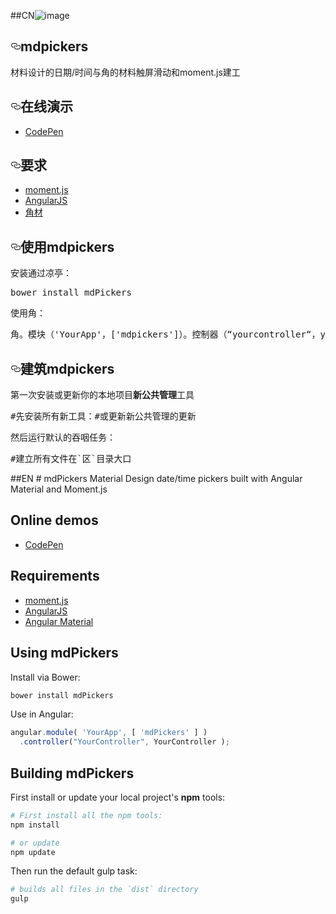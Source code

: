 ##CN![image](https://cloud.githubusercontent.com/assets/13098589/14771330/2d1e7060-0aba-11e6-8371-dfdce5dd93a8.png)

<article class="markdown-body entry-content" itemprop="text"><h1><a id="user-content-mdpickers" class="anchor" href="#mdpickers" aria-hidden="true"><svg aria-hidden="true" class="octicon octicon-link" height="16" version="1.1" viewBox="0 0 16 16" width="16"><path d="M4 9h1v1h-1c-1.5 0-3-1.69-3-3.5s1.55-3.5 3-3.5h4c1.45 0 3 1.69 3 3.5 0 1.41-0.91 2.72-2 3.25v-1.16c0.58-0.45 1-1.27 1-2.09 0-1.28-1.02-2.5-2-2.5H4c-0.98 0-2 1.22-2 2.5s1 2.5 2 2.5z m9-3h-1v1h1c1 0 2 1.22 2 2.5s-1.02 2.5-2 2.5H9c-0.98 0-2-1.22-2-2.5 0-0.83 0.42-1.64 1-2.09v-1.16c-1.09 0.53-2 1.84-2 3.25 0 1.81 1.55 3.5 3 3.5h4c1.45 0 3-1.69 3-3.5s-1.5-3.5-3-3.5z"></path></svg></a><trans data-src="mdPickers" data-dst="mdpickers">mdpickers</trans></h1>

<p><trans data-src="Material Design date/time pickers built with Angular Material and Moment.js" data-dst="材料设计的日期/时间与角的材料和moment.js建工">材料设计的日期/时间与角的材料触屏滑动和moment.js建工</trans></p>

<h2><a id="user-content-online-demos" class="anchor" href="#online-demos" aria-hidden="true"><svg aria-hidden="true" class="octicon octicon-link" height="16" version="1.1" viewBox="0 0 16 16" width="16"><path d="M4 9h1v1h-1c-1.5 0-3-1.69-3-3.5s1.55-3.5 3-3.5h4c1.45 0 3 1.69 3 3.5 0 1.41-0.91 2.72-2 3.25v-1.16c0.58-0.45 1-1.27 1-2.09 0-1.28-1.02-2.5-2-2.5H4c-0.98 0-2 1.22-2 2.5s1 2.5 2 2.5z m9-3h-1v1h1c1 0 2 1.22 2 2.5s-1.02 2.5-2 2.5H9c-0.98 0-2-1.22-2-2.5 0-0.83 0.42-1.64 1-2.09v-1.16c-1.09 0.53-2 1.84-2 3.25 0 1.81 1.55 3.5 3 3.5h4c1.45 0 3-1.69 3-3.5s-1.5-3.5-3-3.5z"></path></svg></a><trans data-src="Online demos" data-dst="在线演示">在线演示</trans></h2>

<ul>
<li><a href="http://codepen.io/alenaksu/full/eNzbrZ"><trans data-src="CodePen" data-dst="CodePen"><trans data-src="CodePen" data-dst="CodePen">CodePen</trans></trans></a></li>
</ul>

<h2><a id="user-content-requirements" class="anchor" href="#requirements" aria-hidden="true"><svg aria-hidden="true" class="octicon octicon-link" height="16" version="1.1" viewBox="0 0 16 16" width="16"><path d="M4 9h1v1h-1c-1.5 0-3-1.69-3-3.5s1.55-3.5 3-3.5h4c1.45 0 3 1.69 3 3.5 0 1.41-0.91 2.72-2 3.25v-1.16c0.58-0.45 1-1.27 1-2.09 0-1.28-1.02-2.5-2-2.5H4c-0.98 0-2 1.22-2 2.5s1 2.5 2 2.5z m9-3h-1v1h1c1 0 2 1.22 2 2.5s-1.02 2.5-2 2.5H9c-0.98 0-2-1.22-2-2.5 0-0.83 0.42-1.64 1-2.09v-1.16c-1.09 0.53-2 1.84-2 3.25 0 1.81 1.55 3.5 3 3.5h4c1.45 0 3-1.69 3-3.5s-1.5-3.5-3-3.5z"></path></svg></a><trans data-src="Requirements" data-dst="要求">要求</trans></h2>

<ul>
<li><a href="http://momentjs.com/"><trans data-src="moment.js" data-dst="moment.js"><trans data-src="moment.js" data-dst="moment.js">moment.js</trans></trans></a></li>
<li><a href="https://angularjs.org/"><trans data-src="AngularJS" data-dst="AngularJS"><trans data-src="AngularJS" data-dst="AngularJS">AngularJS</trans></trans></a></li>
<li><a href="https://material.angularjs.org/"><trans data-src="Angular Material" data-dst="角材">角材</trans></a></li>
</ul>

<h2><a id="user-content-using-mdpickers" class="anchor" href="#using-mdpickers" aria-hidden="true"><svg aria-hidden="true" class="octicon octicon-link" height="16" version="1.1" viewBox="0 0 16 16" width="16"><path d="M4 9h1v1h-1c-1.5 0-3-1.69-3-3.5s1.55-3.5 3-3.5h4c1.45 0 3 1.69 3 3.5 0 1.41-0.91 2.72-2 3.25v-1.16c0.58-0.45 1-1.27 1-2.09 0-1.28-1.02-2.5-2-2.5H4c-0.98 0-2 1.22-2 2.5s1 2.5 2 2.5z m9-3h-1v1h1c1 0 2 1.22 2 2.5s-1.02 2.5-2 2.5H9c-0.98 0-2-1.22-2-2.5 0-0.83 0.42-1.64 1-2.09v-1.16c-1.09 0.53-2 1.84-2 3.25 0 1.81 1.55 3.5 3 3.5h4c1.45 0 3-1.69 3-3.5s-1.5-3.5-3-3.5z"></path></svg></a><trans data-src="Using mdPickers" data-dst="使用mdpickers">使用mdpickers</trans></h2>

<p><trans data-src="Install via Bower:" data-dst="安装通过凉亭：" style="background: transparent;">安装通过凉亭：</trans></p>

<div class="highlight highlight-source-shell"><pre><trans data-src="bower install mdPickers" data-dst="bower install mdPickers">bower install mdPickers</trans></pre></div>

<p><trans data-src="Use in Angular:" data-dst="使用角：">使用角：</trans></p>

<div class="highlight highlight-source-js"><pre><span class="pl-smi"><trans data-src="angular" data-dst="角">角</trans></span><trans data-src="." data-dst="。">。</trans><span class="pl-en"><trans data-src="module" data-dst="模块">模块</trans></span><trans data-src="( " data-dst="（">（</trans><span class="pl-s"><span class="pl-pds"><trans data-src="'" data-dst="'"><trans data-src="'" data-dst="'">'</trans></trans></span><trans data-src="YourApp" data-dst="YourApp">YourApp</trans><span class="pl-pds"><trans data-src="'" data-dst="'"><trans data-src="'" data-dst="'">'</trans></trans></span></span><trans data-src=", [ " data-dst="，[">，[</trans><span class="pl-s"><span class="pl-pds"><trans data-src="'" data-dst="'"><trans data-src="'" data-dst="'">'</trans></trans></span><trans data-src="mdPickers" data-dst="mdpickers">mdpickers</trans><span class="pl-pds"><trans data-src="'" data-dst="'"><trans data-src="'" data-dst="'">'</trans></trans></span></span><trans data-src=" ] )
  ." data-dst="]）。">]）。</trans><span class="pl-en"><trans data-src="controller" data-dst="控制器">控制器</trans></span><trans data-src="(" data-dst="（">（</trans><span class="pl-s"><span class="pl-pds"><trans data-src="" "="" data-dst="“">“</trans></span><trans data-src="YourController" data-dst="yourcontroller">yourcontroller</trans><span class="pl-pds"><trans data-src="" "="" data-dst="“">“</trans></span></span><trans data-src=", YourController );" data-dst="，yourcontroller）；">，yourcontroller）；</trans></pre></div>

<h2><a id="user-content-building-mdpickers" class="anchor" href="#building-mdpickers" aria-hidden="true"><svg aria-hidden="true" class="octicon octicon-link" height="16" version="1.1" viewBox="0 0 16 16" width="16"><path d="M4 9h1v1h-1c-1.5 0-3-1.69-3-3.5s1.55-3.5 3-3.5h4c1.45 0 3 1.69 3 3.5 0 1.41-0.91 2.72-2 3.25v-1.16c0.58-0.45 1-1.27 1-2.09 0-1.28-1.02-2.5-2-2.5H4c-0.98 0-2 1.22-2 2.5s1 2.5 2 2.5z m9-3h-1v1h1c1 0 2 1.22 2 2.5s-1.02 2.5-2 2.5H9c-0.98 0-2-1.22-2-2.5 0-0.83 0.42-1.64 1-2.09v-1.16c-1.09 0.53-2 1.84-2 3.25 0 1.81 1.55 3.5 3 3.5h4c1.45 0 3-1.69 3-3.5s-1.5-3.5-3-3.5z"></path></svg></a><trans data-src="Building mdPickers" data-dst="建筑mdpickers">建筑mdpickers</trans></h2>

<p><trans data-src="First install or update your local project's " data-dst="第一次安装或更新你的本地项目">第一次安装或更新你的本地项目</trans><strong><trans data-src="npm" data-dst="新公共管理">新公共管理</trans></strong><trans data-src=" tools:" data-dst="工具">工具</trans></p>

<div class="highlight highlight-source-shell"><pre><span class="pl-c"><trans data-src="# First install all the npm tools:" data-dst="#先安装所有新工具：">#先安装所有新工具：</trans></span><trans data-src="
npm install

" data-dst="NPM安装">NPM安装</trans><span class="pl-c"><trans data-src="# or update" data-dst="#或更新">#或更新</trans></span><trans data-src="
npm update" data-dst="新公共管理的更新">新公共管理的更新</trans></pre></div>

<p><trans data-src="Then run the default gulp task:" data-dst="然后运行默认的吞咽任务：">然后运行默认的吞咽任务：</trans></p>

<div class="highlight highlight-source-shell"><pre><span class="pl-c"><trans data-src="# builds all files in the `dist` directory" data-dst="#建立所有文件在`区`目录">#建立所有文件在`区`目录</trans></span><trans data-src="
gulp" data-dst="大口">大口</trans></pre></div>
</article>
##EN
# mdPickers
Material Design date/time pickers built with Angular Material and Moment.js


## Online demos

* [CodePen](http://codepen.io/alenaksu/full/eNzbrZ)


## Requirements

* [moment.js](http://momentjs.com/)
* [AngularJS](https://angularjs.org/)
* [Angular Material](https://material.angularjs.org/)

## Using mdPickers

Install via Bower:

```bash
bower install mdPickers
```

Use in Angular:
```javascript
angular.module( 'YourApp', [ 'mdPickers' ] )
  .controller("YourController", YourController );
```

## Building mdPickers

First install or update your local project's __npm__ tools:

```bash
# First install all the npm tools:
npm install

# or update
npm update
```

Then run the default gulp task:

```bash
# builds all files in the `dist` directory
gulp
```
